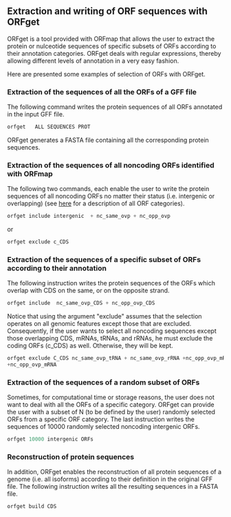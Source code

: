 ## Extraction and writing of ORF sequences with ORFget

ORFget is a tool provided with ORFmap that allows the user to extract
the protein or nulceotide sequences of specific subsets of ORFs 
according to their annotation categories. ORFget deals with regular 
expressions, thereby allowing different 
levels of annotation in a very easy fashion.

Here are presented some examples of selection of ORFs with ORFget.


### Extraction of the sequences of all the ORFs of a GFF file

The following command writes the protein sequences of all ORFs 
annotated in the input GFF file.


``` python
orfget   ALL SEQUENCES PROT

```
ORFget generates a FASTA file containing all the corresponding protein
sequences. 



### Extraction of the sequences of all noncoding ORFs identified with ORFmap

The following two commands, each enable the user to write the 
protein sequences of all noncoding 
ORFs no matter their status (i.e. intergenic or overlapping)
(see [here](./orfmap_annotation.md) for a description of all ORF categories).

``` python
orfget include intergenic  + nc_same_ovp + nc_opp_ovp

```
or 
``` python
orfget exclude c_CDS

```

### Extraction of the sequences of a specific subset of ORFs according to their annotation

The following instruction writes the protein sequences of the ORFs
which overlap with CDS on the same, or on the opposite strand.

``` python
orfget include  nc_same_ovp_CDS + nc_opp_ovp_CDS

```


Notice that using the argument "exclude" assumes that the selection 
operates on all genomic features except those that are excluded. 
Consequently, if the user wants to select all noncoding sequences
except those overlapping CDS, mRNAs, tRNAs, and rRNAs, he must 
exclude the coding ORFs (c_CDS) as well. Otherwise, they will be
kept.


``` python
orfget exclude C_CDS nc_same_ovp_tRNA + nc_same_ovp_rRNA +nc_opp_ovp_mRNA + C_CDS nc_opp_ovp_tRNA + nc_opp_ovp_rRNA 
+nc_opp_ovp_mRNA  

```

### Extraction of the sequences of a random subset of ORFs 

Sometimes, for computational time or storage reasons, the user does 
not want to deal with all the ORFs of a specific category. ORFget
can provide the user with a subset of N (to be defined by the user)
randomly selected ORFs from a specific ORF category. The last instruction
writes the sequences of 10000 randomly selected noncoding 
intergenic ORFs.


``` python
orfget 10000 intergenic ORFs

```
### Reconstruction of protein sequences
In addition, ORFget enables the reconstruction of all protein 
sequences of a genome (i.e. all isoforms) according to their 
definition in the original GFF file. The following instruction
writes all the resulting sequences in a FASTA file.


``` python
orfget build CDS
```

